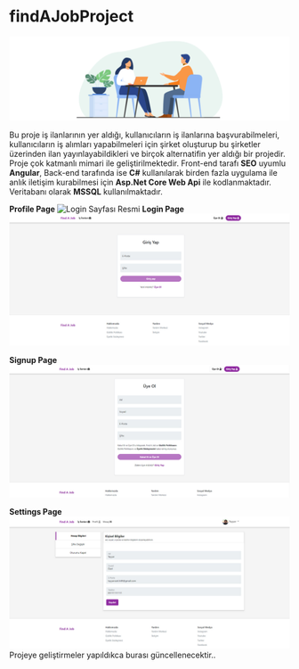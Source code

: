 # findAJobProject
![Banner Resmi](https://raw.githubusercontent.com/tayyarozel/findAJobProject/main/images/banner-1.jpg)

Bu proje iş ilanlarının yer aldığı, kullanıcıların iş ilanlarına başvurabilmeleri, kullanıcıların iş alımları yapabilmeleri için şirket oluşturup bu şirketler üzerinden ilan yayınlayabildikleri ve birçok alternatifin yer aldığı bir projedir. Proje çok katmanlı mimari ile geliştirilmektedir. Front-end tarafı **SEO** uyumlu **Angular**, Back-end tarafında ise **C#** kullanılarak birden fazla uygulama ile anlık iletişim kurabilmesi için **Asp.Net Core Web Api** ile kodlanmaktadır. Veritabanı olarak **MSSQL** kullanılmaktadır. </br>

**Profile Page**
![Login Sayfası Resmi](https://raw.githubusercontent.com/tayyarozel/findAJobProject/main/images/profile.gif)
**Login Page**
![Login Sayfası Resmi](https://raw.githubusercontent.com/tayyarozel/findAJobProject/main/images/login-1.jpg)

**Signup Page**
![Signup Sayfası Resmi](https://raw.githubusercontent.com/tayyarozel/findAJobProject/main/images/signup-2.jpg)

**Settings Page**
![Settings Sayfası Resmi](https://raw.githubusercontent.com/tayyarozel/findAJobProject/main/images/settings.jpg)
Projeye geliştirmeler yapıldıkca burası güncellenecektir..
